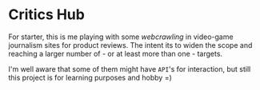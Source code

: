 # Critics Hub

For starter, this is me playing with some _webcrawling_ in video-game journalism sites for product reviews. The intent its to widen the scope and reaching a larger number of - or at least more than one - targets.

I'm well aware that some of them might have `API`'s for interaction, but still this project is for learning purposes and hobby =)
